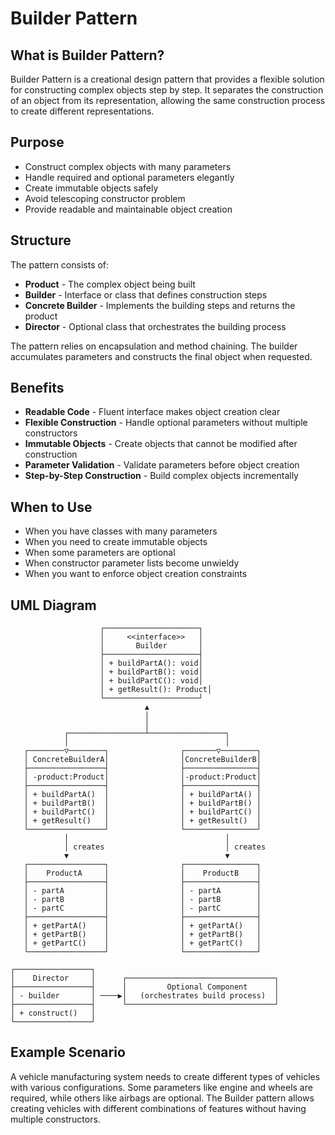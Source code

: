 # Builder Pattern

## What is Builder Pattern?

Builder Pattern is a creational design pattern that provides a flexible solution for constructing complex objects step by step. It separates the construction of an object from its representation, allowing the same construction process to create different representations.

## Purpose

- Construct complex objects with many parameters
- Handle required and optional parameters elegantly
- Create immutable objects safely
- Avoid telescoping constructor problem
- Provide readable and maintainable object creation

## Structure

The pattern consists of:
- **Product** - The complex object being built
- **Builder** - Interface or class that defines construction steps
- **Concrete Builder** - Implements the building steps and returns the product
- **Director** - Optional class that orchestrates the building process

The pattern relies on encapsulation and method chaining. The builder accumulates parameters and constructs the final object when requested.

## Benefits

- **Readable Code** - Fluent interface makes object creation clear
- **Flexible Construction** - Handle optional parameters without multiple constructors
- **Immutable Objects** - Create objects that cannot be modified after construction
- **Parameter Validation** - Validate parameters before object creation
- **Step-by-Step Construction** - Build complex objects incrementally

## When to Use

- When you have classes with many parameters
- When you need to create immutable objects
- When some parameters are optional
- When constructor parameter lists become unwieldy
- When you want to enforce object creation constraints

## UML Diagram

```
                    ┌─────────────────────┐
                    │     <<interface>>   │
                    │       Builder       │
                    ├─────────────────────┤
                    │ + buildPartA(): void│
                    │ + buildPartB(): void│
                    │ + buildPartC(): void│
                    │ + getResult(): Product│
                    └─────────────────────┘
                              ▲
                              │
                              │
            ┌─────────────────┴─────────────────┐
            │                                   │
   ┌────────▽────────┐                ┌───────▽────────┐
   │ ConcreteBuilderA│                │ConcreteBuilderB│
   ├─────────────────┤                ├────────────────┤
   │ -product:Product│                │-product:Product│
   ├─────────────────┤                ├────────────────┤
   │ + buildPartA()  │                │ + buildPartA() │
   │ + buildPartB()  │                │ + buildPartB() │
   │ + buildPartC()  │                │ + buildPartC() │
   │ + getResult()   │                │ + getResult()  │
   └─────────────────┘                └────────────────┘
            │                                   │
            │ creates                           │ creates
            ▼                                   ▼
   ┌─────────────────┐                ┌────────────────┐
   │    ProductA     │                │    ProductB    │
   ├─────────────────┤                ├────────────────┤
   │ - partA         │                │ - partA        │
   │ - partB         │                │ - partB        │
   │ - partC         │                │ - partC        │
   ├─────────────────┤                ├────────────────┤
   │ + getPartA()    │                │ + getPartA()   │
   │ + getPartB()    │                │ + getPartB()   │
   │ + getPartC()    │                │ + getPartC()   │
   └─────────────────┘                └────────────────┘

┌─────────────────┐
│    Director     │      ┌─────────────────────────────────┐
├─────────────────┤      │         Optional Component      │
│ - builder       │ ────▶│   (orchestrates build process)  │
├─────────────────┤      └─────────────────────────────────┘
│ + construct()   │
└─────────────────┘
```

## Example Scenario

A vehicle manufacturing system needs to create different types of vehicles with various configurations. Some parameters like engine and wheels are required, while others like airbags are optional. The Builder pattern allows creating vehicles with different combinations of features without having multiple constructors.